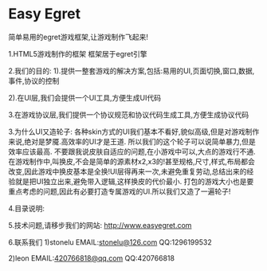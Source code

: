 Easy Egret
=========
简单易用的egret游戏框架,让游戏制作飞起来!

1.HTML5游戏制作的框架
框架居于egret引擎

2.我们的目的:
  1).提供一整套游戏的解决方案,包括:易用的UI,页面切换,窗口,数据,事件,协议的控制

  2).在UI层,我们会提供一个UI工具,方便生成UI代码

  3.在游戏协议层,我们提供一个协议规范和协议代码生成工具,方便生成协议代码

3.为什么UI又造轮子:
   各种skin方式的UI我们基本不看好,貌似高级,但是对游戏制作来说,绝对是梦魇.高效率的UI才是王道.
   所以我们的这个轮子可以说简单暴力,但是效率应该最高.
   不要跟我说皮肤自适应的问题,在小游戏中可以,大点的游戏行不通.在游戏制作中,叫换皮,不会是简单的源素材x2,x3的!甚至规格,尺寸,样式,布局都会改变,因此游戏中换皮基本是全换!UI层得再来一次,未避免重复劳动,总结出来的经验就是把UI独立出来,避免带入逻辑,这样换皮的代价最小.
   打包的游戏大小也是要重点考虑的问题,因此有必要打造专属游戏的UI.所以我们又造了一遍轮子!
   
4.目录说明:


5.技术问题,请移步我们的网站:
  http://www.easyegret.com
  
6.联系我们
  1)stonelu
    EMAIL:stonelu@126.com
    QQ:1296199532
  
  2)leon
    EMAIL:420766818@qq.com
    QQ:420766818